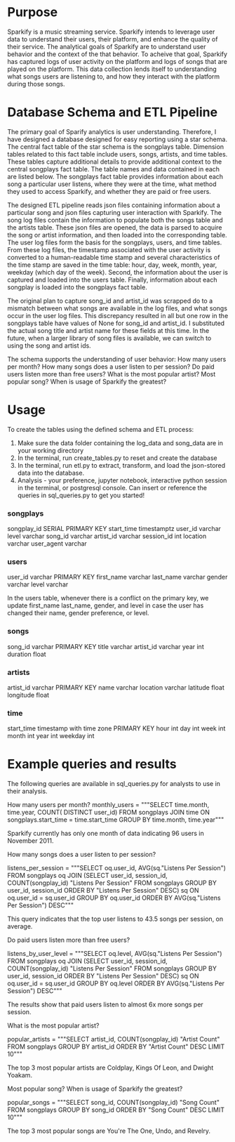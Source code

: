 # Purpose

Sparkify is a music streaming service. Sparkify intends to leverage user data to understand their users, their platform, and enhance the quality of their service. The analytical goals of Sparkify are to understand user behavior and the context of the that behavior. To acheive that goal, Sparkify has captured logs of user activity on the platform and logs of songs that are played on the platform. This data collection lends itself to understanding what songs users are listening to, and how they interact with the platform during those songs.

# Database Schema and ETL Pipeline

The primary goal of Sparify analytics is user understanding. Therefore, I have designed a database designed for easy reporting using a star schema. The central fact table of the star schema is the songplays table. Dimension tables related to this fact table include users, songs, artists, and time tables. These tables capture additional details to provide additional context to the central songplays fact table. The table names and data contained in each are listed below. The songplays fact table provides information about each song a particular user listens, where they were at the time, what method they used to access Sparkify, and whether they are paid or free users.

The designed ETL pipeline reads json files containing information about a particular song and json files capturing user interaction with Sparkify. The song log files contain the information to populate both the songs table and the artists table. These json files are opened, the data is parsed to acquire the song or artist information, and then loaded into the corresponding table. The user log files form the basis for the songplays, users, and time tables. From these log files, the timestamp associated with the user activity is converted to a human-readable time stamp and several characteristics of the time stamp are saved in the time table: hour, day, week, month, year, weekday (which day of the week). Second, the information about the user is captured and loaded into the users table. Finally, information about each songplay is loaded into the songplays fact table.

The original plan to capture song_id and artist_id was scrapped do to a mismatch between what songs are available in the log files, and what songs occur in the user log files. This discrepancy resulted in all but one row in the songplays table have values of None for song_id and artist_id. I substituted the actual song title and artist name for these fields at this time. In the future, when a larger library of song files is available, we can switch to using the song and artist ids.

The schema supports the understanding of user behavior: How many users per month? How many songs does a user listen to per session? Do paid users listen more than free users? What is the most popular artist? Most popular song? When is usage of Sparkify the greatest?

# Usage

To create the tables using the defined schema and ETL process:
1. Make sure the data folder containing the log_data and song_data are in your working directory
2. In the terminal, run create_tables.py to reset and create the database
3. In the terminal, run etl.py to extract, transform, and load the json-stored data into the database.
4. Analysis - your preference, jupyter notebook, interactive python session in the terminal, or postgresql console. Can insert or reference the queries in sql_queries.py to get you started!

### songplays
songplay_id SERIAL PRIMARY KEY
start_time timestamptz
user_id varchar
level varchar
song_id varchar
artist_id varchar
session_id int
location varchar
user_agent varchar

### users
user_id varchar PRIMARY KEY
first_name varchar
last_name varchar
gender varchar
level varchar

In the users table, whenever there is a conflict on the primary key, we update first_name last_name, gender, and level in case the user has changed their name, gender preference, or level.

### songs
song_id varchar PRIMARY KEY
title varchar
artist_id varchar
year int
duration float

### artists
artist_id varchar PRIMARY KEY
name varchar
location varchar
latitude float
longitude float

### time
start_time timestamp with time zone PRIMARY KEY
hour int
day int
week int
month int
year int
weekday int

# Example queries and results

The following queries are available in sql_queries.py for analysts to use in their analysis.

How many users per month? 
monthly_users = """SELECT time.month, time.year, COUNT( DISTINCT user_id)
                            FROM songplays
                            JOIN time
                            ON songplays.start_time = time.start_time
                            GROUP BY time.month, time.year"""

Sparkify currently has only one month of data indicating 96 users in November 2011.

How many songs does a user listen to per session?

listens_per_session = """SELECT oq.user_id, AVG(sq."Listens Per Session")
                        FROM songplays oq
                            JOIN (SELECT user_id, session_id, COUNT(songplay_id) "Listens Per Session"
                            FROM songplays
                            GROUP BY user_id, session_id
                            ORDER BY "Listens Per Session" DESC) sq
                            ON oq.user_id = sq.user_id
                        GROUP BY oq.user_id
                        ORDER BY AVG(sq."Listens Per Session") DESC"""
                        
This query indicates that the top user listens to 43.5 songs per session, on average.

Do paid users listen more than free users? 

listens_by_user_level = """SELECT oq.level, AVG(sq."Listens Per Session")
                        FROM songplays oq
                            JOIN (SELECT user_id, session_id, COUNT(songplay_id) "Listens Per Session"
                            FROM songplays
                            GROUP BY user_id, session_id
                            ORDER BY "Listens Per Session" DESC) sq
                            ON oq.user_id = sq.user_id
                        GROUP BY oq.level
                        ORDER BY AVG(sq."Listens Per Session") DESC"""

The results show that paid users listen to almost 6x more songs per session.

What is the most popular artist? 

popular_artists = """SELECT artist_id, COUNT(songplay_id) "Artist Count"
                    FROM songplays
                    GROUP BY artist_id
                    ORDER BY "Artist Count" DESC
                    LIMIT 10"""

The top 3 most popular artists are Coldplay, Kings Of Leon, and Dwight Yoakam.
                    
Most popular song? When is usage of Sparkify the greatest?

popular_songs = """SELECT song_id, COUNT(songplay_id) "Song Count"
                    FROM songplays
                    GROUP BY song_id
                    ORDER BY "Song Count" DESC
                    LIMIT 10"""

The top 3 most popular songs are You're The One, Undo, and Revelry.